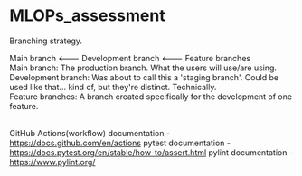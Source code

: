 # MLOPs_assessment

Branching strategy.<br>

Main branch <--- Development branch <--- Feature branches <br>
Main branch: The production branch. What the users will use/are using.<br>
Development branch: Was about to call this a 'staging branch'. Could be used like that... kind of, but they're distinct. Technically.<br>
Feature branches: A branch created specifically for the development of one feature.<br><br>

GitHub Actions(workflow) documentation - https://docs.github.com/en/actions 
pytest documentation - https://docs.pytest.org/en/stable/how-to/assert.html
pylint documentation - https://www.pylint.org/
